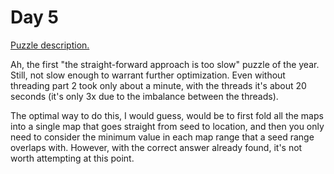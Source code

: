 # Day 5

[Puzzle description.](https://adventofcode.com/2023/day/5)

Ah, the first "the straight-forward approach is too slow" puzzle of the year. Still, not slow enough
to warrant further optimization. Even without threading part 2 took only about a minute, with the
threads it's about 20 seconds (it's only 3x due to the imbalance between the threads).

The optimal way to do this, I would guess, would be to first fold all the maps into a single map
that goes straight from seed to location, and then you only need to consider the minimum value in
each map range that a seed range overlaps with. However, with the correct answer already found, it's
not worth attempting at this point.
